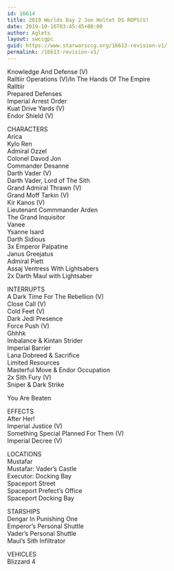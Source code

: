 ```yaml
---
id: 16614
title: 2019 Worlds Day 2 Jon Holtet DS ROPS(V)
date: 2019-10-16T03:45:45+00:00
author: Aglets
layout: swccgpc
guid: https://www.starwarsccg.org/16613-revision-v1/
permalink: /16613-revision-v1/
---
```

Knowledge And Defense (V)  
Ralltiir Operations (V)/In The Hands Of The Empire  
Ralltiir  
Prepared Defenses  
Imperial Arrest Order  
Kuat Drive Yards (V)  
Endor Shield (V)

CHARACTERS  
Arica  
Kylo Ren  
Admiral Ozzel  
Colonel Davod Jon  
Commander Desanne  
Darth Vader (V)  
Darth Vader, Lord of The Sith  
Grand Admiral Thrawn (V)  
Grand Moff Tarkin (V)  
Kir Kanos (V)  
Lieutenant Commmander Arden  
The Grand Inquisitor  
Vanee  
Ysanne Isard  
Darth Sidious  
3x Emperor Palpatine  
Janus Greejatus  
Admiral Piett  
Assaj Ventress With Lightsabers  
2x Darth Maul with Lightsaber

INTERRUPTS  
A Dark Time For The Rebellion (V)  
Close Call (V)  
Cold Feet (V)  
Dark Jedi Presence  
Force Push (V)  
Ghhhk  
Imbalance & Kintan Strider  
Imperial Barrier  
Lana Dobreed & Sacrifice  
Limited Resources  
Masterful Move & Endor Occupation  
2x Sith Fury (V)  
Sniper & Dark Strike

You Are Beaten

EFFECTS  
After Her!  
Imperial Justice (V)  
Something Special Planned For Them (V)  
Imperial Decree (V)

LOCATIONS  
Mustafar  
Mustafar: Vader’s Castle  
Executor: Docking Bay  
Spaceport Street  
Spaceport Prefect’s Office  
Spaceport Docking Bay

STARSHIPS  
Dengar In Punishing One  
Emperor’s Personal Shuttle  
Vader’s Personal Shuttle  
Maul’s Sith Infiltrator

VEHICLES  
Blizzard 4